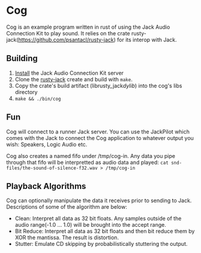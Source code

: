 # Cog

Cog is an example program written in rust of using the Jack Audio Connection Kit to play sound.  It relies on the crate rusty-jack(https://github.com/psantacl/rusty-jack) for its interop with Jack.

## Building
1. [Install](http://jackaudio.org/download) the Jack Audio Connection Kit server
2. Clone the [rusty-jack](https://github.com/psantacl/rusty-jack) create and build with `make`.
3. Copy the crate's build artifact (librusty_jack*dylib*) into the cog's libs directory
4. `make && ./bin/cog` 

## Fun
Cog will connect to a runner Jack server.  You can use the JackPilot which comes with the Jack to connect the Cog application to whatever output you wish: Speakers, Logic Audio etc.

Cog also creates a named fifo under /tmp/cog-in.  Any data you pipe through that fifo will be interpretted as audio data and played: `cat snd-files/the-sound-of-silence-f32.wav > /tmp/cog-in`

  
## Playback Algorithms
Cog can optionally manipulate the data it receives prior to sending to Jack.  Descriptions of some of the algorithm are below:
  * Clean: Interpret all data as 32 bit floats.  Any samples outside of the audio range(-1.0 ... 1.0) will be brought into the accept range.
  * Bit Reduce:  Interpret all data as 32 bit floats and then bit reduce them by XOR the mantissa.  The result is distortion.
  * Stutter: Emulate CD skipping by probabilistically stuttering the output.
